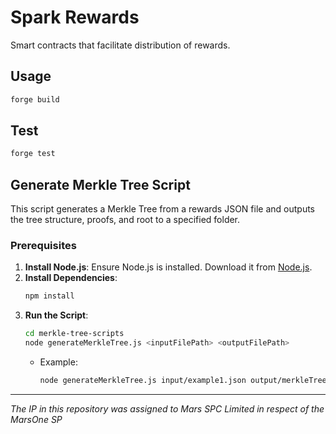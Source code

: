 # Spark Rewards

<!-- ![Foundry CI](https://github.com/{org}/{repo}/actions/workflows/ci.yml/badge.svg)
[![Foundry][foundry-badge]][foundry]
[![License: AGPL v3](https://img.shields.io/badge/License-AGPL%20v3-blue.svg)](https://github.com/{org}/{repo}/blob/master/LICENSE) -->

[foundry]: https://getfoundry.sh/
[foundry-badge]: https://img.shields.io/badge/Built%20with-Foundry-FFDB1C.svg

Smart contracts that facilitate distribution of rewards.

## Usage

```bash
forge build
```

## Test

```bash
forge test
```

## Generate Merkle Tree Script

This script generates a Merkle Tree from a rewards JSON file and outputs the tree structure, proofs, and root to a specified folder.

### Prerequisites

1. **Install Node.js**: Ensure Node.js is installed. Download it from [Node.js](https://nodejs.org/).
2. **Install Dependencies**:
   ```bash
   npm install
    ```
3. **Run the Script**: 
   ```bash
   cd merkle-tree-scripts
   node generateMerkleTree.js <inputFilePath> <outputFilePath>
   ```
   - Example:
        ```bash
        node generateMerkleTree.js input/example1.json output/merkleTree.json
        ```

***
*The IP in this repository was assigned to Mars SPC Limited in respect of the MarsOne SP*